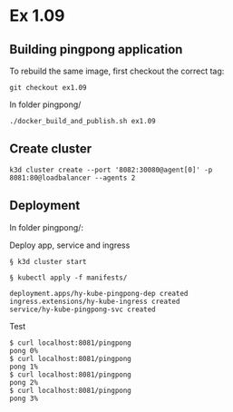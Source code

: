 # Ex 1.09

## Building pingpong application

To rebuild the same image, first checkout the correct tag:

```
git checkout ex1.09
```

In folder pingpong/

```
./docker_build_and_publish.sh ex1.09
```

## Create cluster

```
k3d cluster create --port '8082:30080@agent[0]' -p 8081:80@loadbalancer --agents 2
```

## Deployment

In folder pingpong/:

Deploy app, service and ingress

```
§ k3d cluster start

§ kubectl apply -f manifests/

deployment.apps/hy-kube-pingpong-dep created
ingress.extensions/hy-kube-ingress created
service/hy-kube-pingpong-svc created
```

Test

```
$ curl localhost:8081/pingpong
pong 0%
$ curl localhost:8081/pingpong
pong 1%
$ curl localhost:8081/pingpong
pong 2%
$ curl localhost:8081/pingpong
pong 3%    
```

